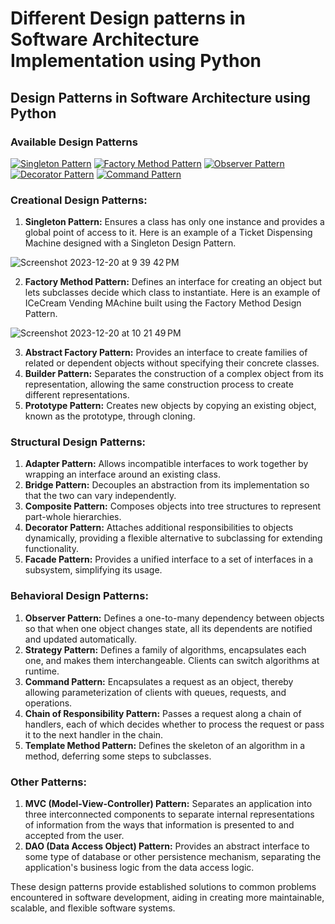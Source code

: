 # Different Design patterns in Software Architecture Implementation using Python

## Design Patterns in Software Architecture using Python

### Available Design Patterns

[![Singleton Pattern](https://img.shields.io/badge/Singleton-Pattern-blue)](https://www.python.org/downloads/)
[![Factory Method Pattern](https://img.shields.io/badge/Factory_Method-Pattern-orange)](https://www.python.org/downloads/)
[![Observer Pattern](https://img.shields.io/badge/Observer-Pattern-yellow)](https://www.python.org/downloads/)
[![Decorator Pattern](https://img.shields.io/badge/Decorator-Pattern-green)](https://www.python.org/downloads/)
[![Command Pattern](https://img.shields.io/badge/Command-Pattern-red)](https://www.python.org/downloads/)


### Creational Design Patterns:
1. **Singleton Pattern:** Ensures a class has only one instance and provides a global point of access to it. Here is an example of a Ticket Dispensing Machine designed with a Singleton Design Pattern.

![Screenshot 2023-12-20 at 9 39 42 PM](https://github.com/manojbusam/DesignPatterns/assets/44409170/f4e9f89d-6dfd-468d-b137-cdca8ba0e018)

2. **Factory Method Pattern:** Defines an interface for creating an object but lets subclasses decide which class to instantiate. Here is an example of ICeCream Vending MAchine built using the Factory Method Design Pattern.

![Screenshot 2023-12-20 at 10 21 49 PM](https://github.com/manojbusam/DesignPatterns/assets/44409170/818cd720-817c-4883-aa24-98f0cacb1a97)

3. **Abstract Factory Pattern:** Provides an interface to create families of related or dependent objects without specifying their concrete classes.
4. **Builder Pattern:** Separates the construction of a complex object from its representation, allowing the same construction process to create different representations.
5. **Prototype Pattern:** Creates new objects by copying an existing object, known as the prototype, through cloning.

### Structural Design Patterns:
1. **Adapter Pattern:** Allows incompatible interfaces to work together by wrapping an interface around an existing class.
2. **Bridge Pattern:** Decouples an abstraction from its implementation so that the two can vary independently.
3. **Composite Pattern:** Composes objects into tree structures to represent part-whole hierarchies.
4. **Decorator Pattern:** Attaches additional responsibilities to objects dynamically, providing a flexible alternative to subclassing for extending functionality.
5. **Facade Pattern:** Provides a unified interface to a set of interfaces in a subsystem, simplifying its usage.

### Behavioral Design Patterns:
1. **Observer Pattern:** Defines a one-to-many dependency between objects so that when one object changes state, all its dependents are notified and updated automatically.
2. **Strategy Pattern:** Defines a family of algorithms, encapsulates each one, and makes them interchangeable. Clients can switch algorithms at runtime.
3. **Command Pattern:** Encapsulates a request as an object, thereby allowing parameterization of clients with queues, requests, and operations.
4. **Chain of Responsibility Pattern:** Passes a request along a chain of handlers, each of which decides whether to process the request or pass it to the next handler in the chain.
5. **Template Method Pattern:** Defines the skeleton of an algorithm in a method, deferring some steps to subclasses.

### Other Patterns:
1. **MVC (Model-View-Controller) Pattern:** Separates an application into three interconnected components to separate internal representations of information from the ways that information is presented to and accepted from the user.
2. **DAO (Data Access Object) Pattern:** Provides an abstract interface to some type of database or other persistence mechanism, separating the application's business logic from the data access logic.

These design patterns provide established solutions to common problems encountered in software development, aiding in creating more maintainable, scalable, and flexible software systems.
